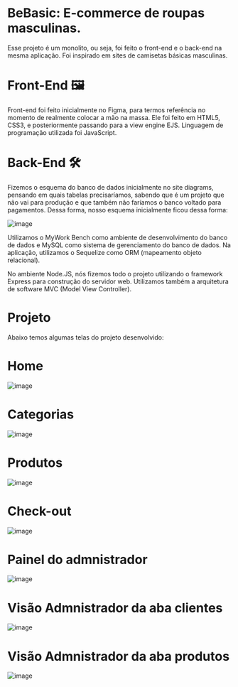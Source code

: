 
# BeBasic: E-commerce de roupas masculinas.



Esse projeto é um monolito, ou seja, foi feito o front-end e o back-end na mesma aplicação. Foi inspirado em sites de camisetas básicas masculinas. 

# Front-End 🖼️
Front-end foi feito inicialmente no Figma, para termos referência no momento de realmente colocar a mão na massa. Ele foi feito em HTML5, CSS3, e posteriormente passando para a view engine EJS. Linguagem de programação utilizada foi JavaScript. 



# Back-End 🛠️

Fizemos o esquema do banco de dados inicialmente no site diagrams, pensando em quais tabelas precisaríamos, sabendo que é um projeto que não vai para produção e que também não faríamos o banco voltado para pagamentos. Dessa forma, nosso esquema inicialmente ficou dessa forma: 

![image](https://user-images.githubusercontent.com/99093477/190280946-199fd902-b072-4e6d-a17b-3ada045a91b7.png)

Utilizamos o MyWork Bench como ambiente de desenvolvimento do banco de dados e MySQL como sistema de gerenciamento do banco de dados. 
Na aplicação, utilizamos o Sequelize como ORM (mapeamento objeto relacional). 

No ambiente Node.JS, nós fizemos todo o projeto utilizando o framework Express para construção do servidor web. Utilizamos também a arquitetura de software MVC (Model View Controller). 


# Projeto

Abaixo temos algumas telas do projeto desenvolvido: 

# Home 

![image](https://user-images.githubusercontent.com/99093477/190282201-18839025-06e6-4610-b986-0886d0cc3e9b.png)


# Categorias

![image](https://user-images.githubusercontent.com/99093477/190282237-bf68c8c0-87fb-4f98-8ddb-dd0dba7cceed.png)


# Produtos

![image](https://user-images.githubusercontent.com/99093477/190282299-c76620cb-9b57-460f-b8c6-8d94002050e5.png)


# Check-out

![image](https://user-images.githubusercontent.com/99093477/190282362-21764cfa-30dd-4618-a59d-ae05007e0593.png)


# Painel do admnistrador

![image](https://user-images.githubusercontent.com/99093477/190282422-7ddf445b-1b97-4e03-b494-d39e830feb46.png)


# Visão Admnistrador da aba clientes

![image](https://user-images.githubusercontent.com/99093477/190282473-efce00af-d333-40b2-8cae-71691caf4a2d.png)


# Visão Admnistrador da aba produtos

![image](https://user-images.githubusercontent.com/99093477/190282743-76cb6f0a-f1b5-44ce-881f-9a3e8589add8.png)



